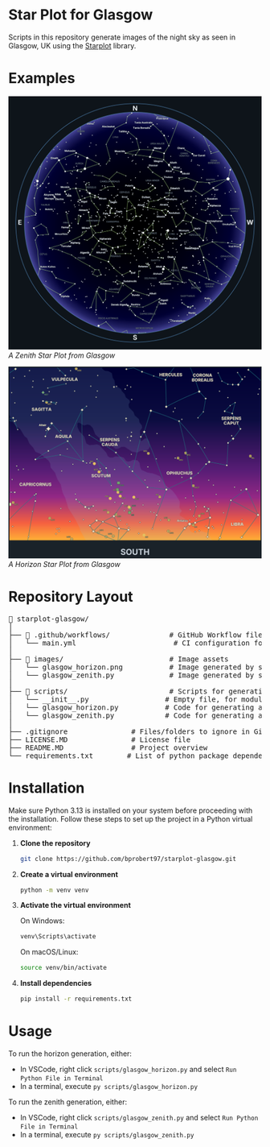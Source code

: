 # Star Plot for Glasgow

Scripts in this repository generate images of the night sky as seen in Glasgow, UK using the [Starplot](https://starplot.dev/) library.

# Examples

![A Zenith Star Plot from Glasgow](images/glasgow_zenith.png "A Zenith Star Plot from Glasgow")
_A Zenith Star Plot from Glasgow_


![A Horizon Star Plot from Glasgow](images/glasgow_horizon.png "A Horizon Star Plot from Glasgow")
_A Horizon Star Plot from Glasgow_

# Repository Layout

<pre>
📁 starplot-glasgow/
│
├── 📁 .github/workflows/              # GitHub Workflow files
│   └── main.yml                       # CI configuration for github: Pylint and Mypy
│
├── 📁 images/                         # Image assets
│   └── glasgow_horizon.png           # Image generated by scripts/glasgow_horizon.py
│   └── glasgow_zenith.py             # Image generated by scripts/glasgow_zenith.py
│
├── 📁 scripts/                        # Scripts for generating star plot images
│   └── __init__.py                  # Empty file, for module creation
│   └── glasgow_horizon.py           # Code for generating a horizon image
│   └── glasgow_zenith.py            # Code for generating a zenith image
│
├── .gitignore               # Files/folders to ignore in Git
├── LICENSE.MD               # License file
├── README.MD                # Project overview
└── requirements.txt        # List of python package dependencies
</pre>

# Installation

Make sure Python 3.13 is installed on your system before proceeding with the installation.
Follow these steps to set up the project in a Python virtual environment:

1. **Clone the repository**
   ```bash
   git clone https://github.com/bprobert97/starplot-glasgow.git
   ```

2. **Create a virtual environment**
   ```bash
   python -m venv venv
   ```

3. **Activate the virtual environment**

   On Windows:

   ```bash
   venv\Scripts\activate
   ```
   On macOS/Linux:

   ```bash
   source venv/bin/activate
   ```
4. **Install dependencies**

   ```bash
   pip install -r requirements.txt
   ```

# Usage

To run the horizon generation, either:
* In VSCode, right click `scripts/glasgow_horizon.py` and select `Run Python File in Terminal`
* In a terminal, execute `py scripts/glasgow_horizon.py`

To run the zenith generation, either:
* In VSCode, right click `scripts/glasgow_zenith.py` and select `Run Python File in Terminal`
* In a terminal, execute `py scripts/glasgow_zenith.py`
